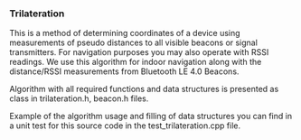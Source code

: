 ### Trilateration

This is a method of determining coordinates of a device using measurements of pseudo distances to all visible beacons or signal transmitters. For navigation purposes you may also operate with RSSI readings. We use this algorithm for indoor navigation along with the distance/RSSI measurements from Bluetooth LE 4.0 Beacons.

Algorithm with all required functions and data structures is presented as class in trilateration.h, beacon.h files.

Example of the algorithm usage and filling of data structures you can find in a unit test for this source code in the test_trilateration.cpp file.
